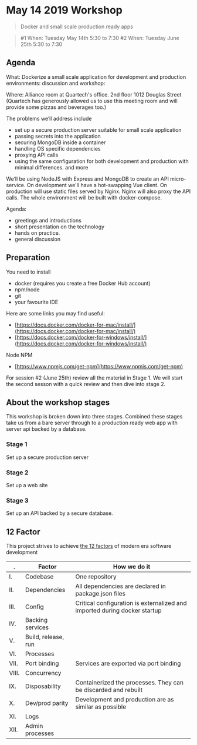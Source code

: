 # May 14 2019 Workshop

> Docker and small scale production ready apps

> #1 When: Tuesday May 14th 5:30 to 7:30
> #2 When: Tuesday June 25th 5:30 to 7:30


## Agenda

What: Dockerize a small scale application for development and production environments: discussion and workshop:

Where: Alliance room at Quartech's office. 2nd floor 1012 Douglas Street (Quartech has generously allowed us to use this
meeting room and will provide some pizzas and beverages too.)

The problems we’ll address include
- set up a secure production server suitable for small scale application
- passing secrets into the application
- securing MongoDB inside a container
- handling OS specific dependencies
- proxying API calls
- using the same configuration for both development and production with minimal differences.
and more

We’ll be using NodeJS with Express and MongoDB to create an API micro-service.
On development we'll have a hot-swapping Vue client.
On production will use static files served by Nginx.
Nginx will also proxy the API calls. The whole environment will be built with docker-compose.

Agenda:
- greetings and introductions
- short presentation on the technology
- hands on practice. 
- general discussion

## Preparation 

You need to install
- docker (requires you create a free Docker Hub account)
- npm/node
- git 
- your favourite IDE

Here are some links you may find useful:

- [https://docs.docker.com/docker-for-mac/install/](https://docs.docker.com/docker-for-mac/install/)
- [https://docs.docker.com/docker-for-windows/install/](https://docs.docker.com/docker-for-windows/install/)

Node NPM

- [https://www.npmjs.com/get-npm](https://www.npmjs.com/get-npm)

For session #2 (June 25th) review all the material in Stage 1. We will start the second sesson with a quick review and then
dive into stage 2.  

## About the workshop stages
This workshop is broken down into three stages. Combined these stages take us from a bare server through to a production
ready web app with server api backed by a database.

### Stage 1
Set up a secure production server

### Stage 2
Set up a web site

### Stage 3
Set up an API backed by a secure database.

## 12 Factor
This project strives to achieve [the 12 factors](https://12factor.net/) of modern era software development

 . | Factor | How we do it
-- | ------ | ------------
I. | Codebase | One repository
II. | Dependencies | All dependencies are declared in package.json files
III. | Config | Critical configuration is externalized and imported during docker startup
IV. | Backing services | 
V. | Build, release, run | 
VI. | Processes | 
VII. | Port binding | Services are exported via port binding
VIII. | Concurrency | 
IX. | Disposability | Containerized the processes. They can be discarded and rebuilt
X. | Dev/prod parity | Development and production are as similar as possible
XI. | Logs | 
XII. | Admin processes | 
  
  

